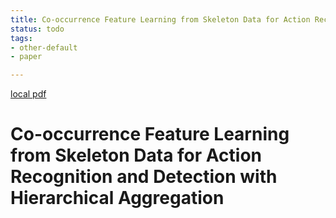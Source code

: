 ```yaml
---
title: Co-occurrence Feature Learning from Skeleton Data for Action Recognition and Detection with Hierarchical Aggregation
status: todo
tags:
- other-default
- paper

---
```


[local pdf](../../../pdfs/Co-occurrence%20Feature%20Learning%20from%20Skeleton%20Data%20for%20Action%20Recognition%20and%20Detection%20with%20Hierarchical%20Aggregation.pdf)

# Co-occurrence Feature Learning from Skeleton Data for Action Recognition and Detection with Hierarchical Aggregation
